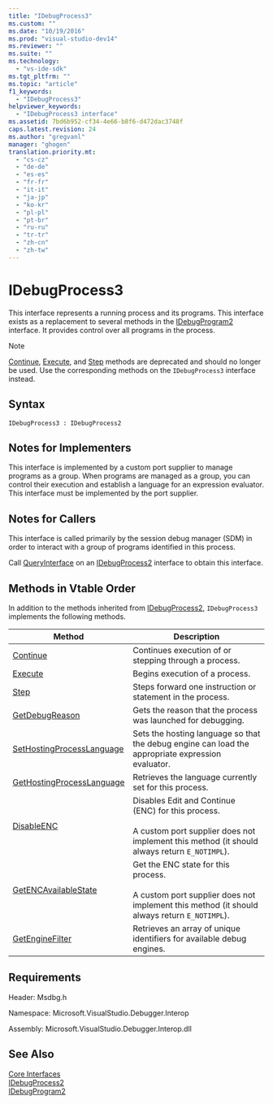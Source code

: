 ```yaml
---
title: "IDebugProcess3"
ms.custom: ""
ms.date: "10/19/2016"
ms.prod: "visual-studio-dev14"
ms.reviewer: ""
ms.suite: ""
ms.technology: 
  - "vs-ide-sdk"
ms.tgt_pltfrm: ""
ms.topic: "article"
f1_keywords: 
  - "IDebugProcess3"
helpviewer_keywords: 
  - "IDebugProcess3 interface"
ms.assetid: 7bd6b952-cf34-4e66-b8f6-d472dac3748f
caps.latest.revision: 24
ms.author: "gregvanl"
manager: "ghogen"
translation.priority.mt: 
  - "cs-cz"
  - "de-de"
  - "es-es"
  - "fr-fr"
  - "it-it"
  - "ja-jp"
  - "ko-kr"
  - "pl-pl"
  - "pt-br"
  - "ru-ru"
  - "tr-tr"
  - "zh-cn"
  - "zh-tw"
---
```

# IDebugProcess3
This interface represents a running process and its programs. This interface exists as a replacement to several methods in the [IDebugProgram2](../extensibility-debugger-reference/idebugprogram2.md) interface. It provides control over all programs in the process.  
  
> [!NOTE]
>  [Continue](../extensibility-debugger-reference/idebugprogram2--continue.md), [Execute](../extensibility-debugger-reference/idebugprogram2--execute.md), and [Step](../extensibility-debugger-reference/idebugprogram2--step.md) methods are deprecated and should no longer be used. Use the corresponding methods on the `IDebugProcess3` interface instead.  
  
## Syntax  
  
```  
IDebugProcess3 : IDebugProcess2  
```  
  
## Notes for Implementers  
 This interface is implemented by a custom port supplier to manage programs as a group. When programs are managed as a group, you can control their execution and establish a language for an expression evaluator. This interface must be implemented by the port supplier.  
  
## Notes for Callers  
 This interface is called primarily by the session debug manager (SDM) in order to interact with a group of programs identified in this process.  
  
 Call [QueryInterface](../Topic/QueryInterface.md) on an [IDebugProcess2](../extensibility-debugger-reference/idebugprocess2.md) interface to obtain this interface.  
  
## Methods in Vtable Order  
 In addition to the methods inherited from [IDebugProcess2](../extensibility-debugger-reference/idebugprocess2.md), `IDebugProcess3` implements the following methods.  
  
|Method|Description|  
|------------|-----------------|  
|[Continue](../extensibility-debugger-reference/idebugprocess3--continue.md)|Continues execution of or stepping through a process.|  
|[Execute](../extensibility-debugger-reference/idebugprocess3--execute.md)|Begins execution of a process.|  
|[Step](../extensibility-debugger-reference/idebugprocess3--step.md)|Steps forward one instruction or statement in the process.|  
|[GetDebugReason](../extensibility-debugger-reference/idebugprocess3--getdebugreason.md)|Gets the reason that the process was launched for debugging.|  
|[SetHostingProcessLanguage](../extensibility-debugger-reference/idebugprocess3--sethostingprocesslanguage.md)|Sets the hosting language so that the debug engine can load the appropriate expression evaluator.|  
|[GetHostingProcessLanguage](../extensibility-debugger-reference/idebugprocess3--gethostingprocesslanguage.md)|Retrieves the language currently set for this process.|  
|[DisableENC](../extensibility-debugger-reference/idebugprocess3--disableenc.md)|Disables Edit and Continue (ENC) for this process.<br /><br /> A custom port supplier does not implement this method (it should always return `E_NOTIMPL`).|  
|[GetENCAvailableState](../extensibility-debugger-reference/idebugprocess3--getencavailablestate.md)|Get the ENC state for this process.<br /><br /> A custom port supplier does not implement this method (it should always return `E_NOTIMPL`).|  
|[GetEngineFilter](../extensibility-debugger-reference/idebugprocess3--getenginefilter.md)|Retrieves an array of unique identifiers for available debug engines.|  
  
## Requirements  
 Header: Msdbg.h  
  
 Namespace: Microsoft.VisualStudio.Debugger.Interop  
  
 Assembly: Microsoft.VisualStudio.Debugger.Interop.dll  
  
## See Also  
 [Core Interfaces](../extensibility-debugger-reference/core-interfaces.md)   
 [IDebugProcess2](../extensibility-debugger-reference/idebugprocess2.md)   
 [IDebugProgram2](../extensibility-debugger-reference/idebugprogram2.md)